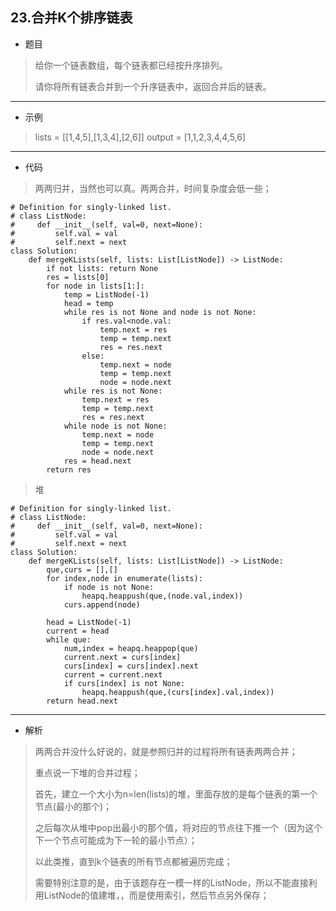 23.合并K个排序链表
----------
- 题目
> 给你一个链表数组，每个链表都已经按升序排列。
> 
>请你将所有链表合并到一个升序链表中，返回合并后的链表。
----------
- 示例
> lists = [[1,4,5],[1,3,4],[2,6]]
> output = [1,1,2,3,4,4,5,6]
>
----------
- 代码
>
> 两两归并，当然也可以真。两两合并，时间复杂度会低一些；
>
    # Definition for singly-linked list.
    # class ListNode:
    #     def __init__(self, val=0, next=None):
    #         self.val = val
    #         self.next = next
    class Solution:
        def mergeKLists(self, lists: List[ListNode]) -> ListNode:
            if not lists: return None
            res = lists[0]
            for node in lists[1:]:
                temp = ListNode(-1)
                head = temp
                while res is not None and node is not None:
                    if res.val<node.val:
                        temp.next = res
                        temp = temp.next
                        res = res.next
                    else:
                        temp.next = node
                        temp = temp.next
                        node = node.next
                while res is not None:
                    temp.next = res
                    temp = temp.next
                    res = res.next
                while node is not None:
                    temp.next = node
                    temp = temp.next
                    node = node.next
                res = head.next
            return res
>
> 堆
>
>
    # Definition for singly-linked list.
    # class ListNode:
    #     def __init__(self, val=0, next=None):
    #         self.val = val
    #         self.next = next
    class Solution:
        def mergeKLists(self, lists: List[ListNode]) -> ListNode:
            que,curs = [],[]
            for index,node in enumerate(lists):
                if node is not None:
                    heapq.heappush(que,(node.val,index))
                curs.append(node)
    
            head = ListNode(-1)
            current = head
            while que:
                num,index = heapq.heappop(que)
                current.next = curs[index]
                curs[index] = curs[index].next
                current = current.next
                if curs[index] is not None:
                    heapq.heappush(que,(curs[index].val,index))
            return head.next
----------
- 解析
> 两两合并没什么好说的，就是参照归并的过程将所有链表两两合并；
>
> 重点说一下堆的合并过程；
>
> 首先，建立一个大小为n=len(lists)的堆，里面存放的是每个链表的第一个节点(最小的那个)；
>
> 之后每次从堆中pop出最小的那个值，将对应的节点往下推一个（因为这个下一个节点可能成为下一轮的最小节点）；
>
> 以此类推，直到k个链表的所有节点都被遍历完成；
>
> 需要特别注意的是，由于该题存在一模一样的ListNode，所以不能直接利用ListNode的值建堆，，而是使用索引，然后节点另外保存；